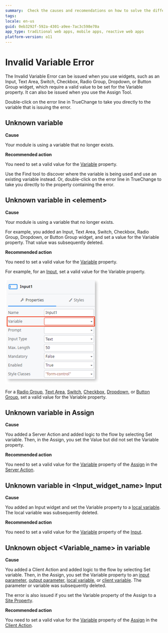 ```yaml
---
summary:  Check the causes and recomendations on how to solve the different Invalid Variable TrueChange errors.
tags:
locale: en-us
guid: 0eb3292f-592a-4301-a9ee-7ac3c598e70a
app_type: traditional web apps, mobile apps, reactive web apps
platform-version: o11
---
```


# Invalid Variable Error

The Invalid Variable Error can be issued when you use widgets, such as an Input, Text Area, Switch, Checkbox, Radio Group, Dropdown, or Button Group widget, which require a valid value to be set for the Variable property. It can also be issued when you use the Assign Tool. 

Double-click on the error line in TrueChange to take you directly to the variable that is issuing the error.

## Unknown variable

**Cause**

Your module is using a variable that no longer exists.

**Recommended action**

You need to set a valid value for the [Variable](../../../ref/data/handling-data/variables/intro.md) property.

Use the Find tool to discover where the variable is being used and use an existing variable instead. Or, double-click on the error line in TrueChange to take you directly to the property containing the error.

## Unknown variable in &lt;element>

**Cause**

Your module is using a variable that no longer exists. 

For example, you added an Input, Text Area, Switch, Checkbox, Radio Group, Dropdown, or Button Group widget, and set a value for the Variable property. That value was subsequently deleted.

**Recommended action**

You need to set a valid value for the [Variable](../../../ref/data/handling-data/variables/intro.md) property. 

For example, for an [Input](../../../ref/lang/auto/servicestudio-plugin-nrwidgets-input.md), set a valid value for the Variable property.

![Location of Variable property of Input](images/invalid-variable-error.png?width=300)

For a [Radio Group](../../../ref/lang/auto/servicestudio-plugin-nrwidgets-radiogroup.md), [Text Area](../../../ref/lang/auto/servicestudio-plugin-nrwidgets-textarea.md), [Switch](../../../ref/lang/auto/servicestudio-plugin-nrwidgets-switch.md), [Checkbox](../../../ref/lang/auto/servicestudio-plugin-nrwidgets-checkbox.md), [Dropdown](../../../ref/lang/auto/servicestudio-plugin-nrwidgets-dropdown.md), or [Button Group](../../../ref/lang/auto/servicestudio-plugin-nrwidgets-buttongroup.md), set a valid value for the Variable property.

##  Unknown variable in Assign

**Cause**

You added a Server Action and added logic to the flow by selecting Set variable. Then, in the Assign, you set the Value but did not set the Variable property. 

**Recommended action**

You need to set a valid value for the [Variable](../../../ref/data/handling-data/variables/intro.md) property of the [Assign](../../../ref/lang/auto/class-assign.md) in the [Server Action](../../../ref/lang/auto/class-server-action.md). 

##  Unknown variable in  &lt;Input_widget_name> Input

**Cause**

You added an Input widget and set the Variable property to a [local variable](../../../ref/lang/auto/class-local-variable.md). The local variable was subsequently deleted.

**Recommended action**

You need to set a valid value for the [Variable](../../../ref/data/handling-data/variables/intro.md) property of the [Input](../../../ref/lang/auto/servicestudio-plugin-nrwidgets-input.md).

##  Unknown object &lt;Variable_name> in variable

**Cause**

You added a Client Action and added logic to the flow by selecting Set variable. Then, in the Assign, you set the Variable property to an [input parameter](../../../ref/lang/auto/class-input-parameter.md), [output parameter](../../../ref/lang/auto/class-output-parameter.md), [local variable](../../../ref/lang/auto/class-local-variable.md), or [client variable](../../../ref/lang/auto/class-client-variable.md). The parameter or variable was subsequently deleted. 

The error is also issued if you set the Variable property of the Assign to a [Site Property](../../../ref/lang/auto/class-site-property.md).

**Recommended action**

You need to set a valid value for the [Variable](../../../ref/data/handling-data/variables/intro.md) property of the [Assign](../../../ref/lang/auto/class-assign.md) in the [Client Action](../../../ref/lang/auto/class-client-action.md).

